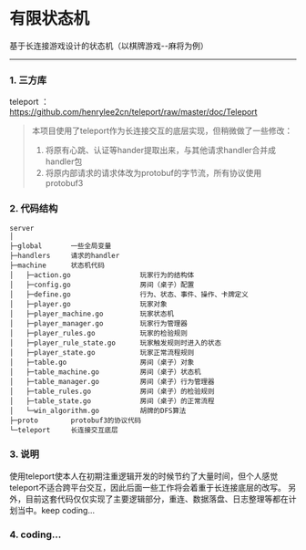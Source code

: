 有限状态机
=====

基于长连接游戏设计的状态机（以棋牌游戏--麻将为例）

------

### 1. 三方库
 teleport ：https://github.com/henrylee2cn/teleport/raw/master/doc/Teleport
> 本项目使用了teleport作为长连接交互的底层实现，但稍微做了一些修改：
> 1. 将原有心跳、认证等hander提取出来，与其他请求handler合并成handler包
> 2. 将原内部请求的请求体改为protobuf的字节流，所有协议使用protobuf3


### 2. 代码结构
    server
    │
    ├─global       一些全局变量
    ├─handlers     请求的handler
    ├─machine      状态机代码
    │   ├─action.go                 玩家行为的结构体
    │   ├─config.go                 房间（桌子）配置
    │   ├─define.go                 行为、状态、事件、操作、卡牌定义
    │   ├─player.go                 玩家对象
    │   ├─player_machine.go         玩家状态机
    │   ├─player_manager.go         玩家行为管理器
    │   ├─player_rules.go           玩家的检验规则
    │   ├─player_rule_state.go      玩家触发规则时进入的状态
    │   ├─player_state.go           玩家正常流程规则
    │   ├─table.go                  房间（桌子）对象
    │   ├─table_machine.go          房间（桌子）状态机
    │   ├─table_manager.go          房间（桌子）行为管理器
    │   ├─table_rules.go            房间（桌子）的检验规则
    │   ├─table_state.go            房间（桌子）的正常流程
    │   └─win_algorithm.go          胡牌的DFS算法
    ├─proto        protobuf3的协议代码
    └─teleport     长连接交互底层

### 3. 说明
 使用teleport使本人在初期注重逻辑开发的时候节约了大量时间，但个人感觉teleport不适合跨平台交互，因此后面一些工作将会着重于长连接底层的改写。
 另外，目前这套代码仅仅实现了主要逻辑部分，重连、数据落盘、日志整理等都在计划当中。keep coding...

### 4. coding...